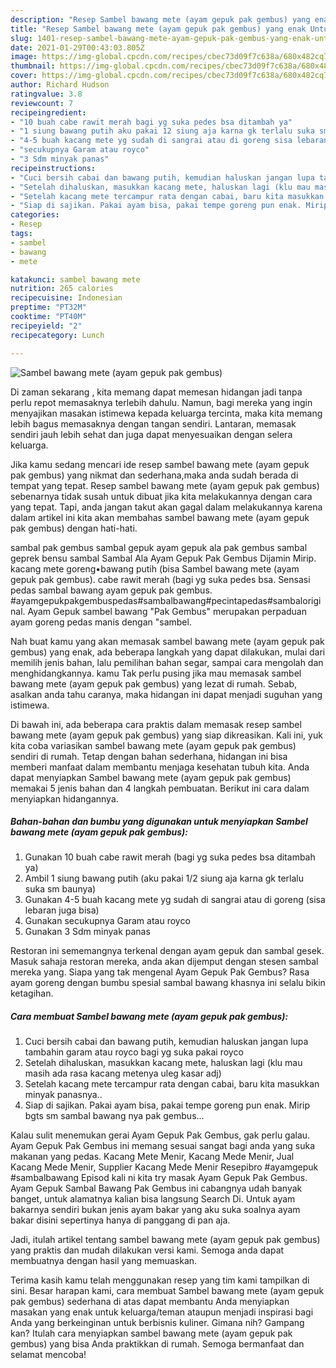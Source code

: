 ```yaml
---
description: "Resep Sambel bawang mete (ayam gepuk pak gembus) yang enak Untuk Jualan"
title: "Resep Sambel bawang mete (ayam gepuk pak gembus) yang enak Untuk Jualan"
slug: 1401-resep-sambel-bawang-mete-ayam-gepuk-pak-gembus-yang-enak-untuk-jualan
date: 2021-01-29T00:43:03.805Z
image: https://img-global.cpcdn.com/recipes/cbec73d09f7c638a/680x482cq70/sambel-bawang-mete-ayam-gepuk-pak-gembus-foto-resep-utama.jpg
thumbnail: https://img-global.cpcdn.com/recipes/cbec73d09f7c638a/680x482cq70/sambel-bawang-mete-ayam-gepuk-pak-gembus-foto-resep-utama.jpg
cover: https://img-global.cpcdn.com/recipes/cbec73d09f7c638a/680x482cq70/sambel-bawang-mete-ayam-gepuk-pak-gembus-foto-resep-utama.jpg
author: Richard Hudson
ratingvalue: 3.8
reviewcount: 7
recipeingredient:
- "10 buah cabe rawit merah bagi yg suka pedes bsa ditambah ya"
- "1 siung bawang putih aku pakai 12 siung aja karna gk terlalu suka sm baunya"
- "4-5 buah kacang mete yg sudah di sangrai atau di goreng sisa lebaran juga bisa"
- "secukupnya Garam atau royco"
- "3 Sdm minyak panas"
recipeinstructions:
- "Cuci bersih cabai dan bawang putih, kemudian haluskan jangan lupa tambahin garam atau royco bagi yg suka pakai royco"
- "Setelah dihaluskan, masukkan kacang mete, haluskan lagi (klu mau masih ada rasa kacang metenya uleg kasar adj)"
- "Setelah kacang mete tercampur rata dengan cabai, baru kita masukkan minyak panasnya.."
- "Siap di sajikan. Pakai ayam bisa, pakai tempe goreng pun enak. Mirip bgts sm sambal bawang nya pak gembus..."
categories:
- Resep
tags:
- sambel
- bawang
- mete

katakunci: sambel bawang mete 
nutrition: 265 calories
recipecuisine: Indonesian
preptime: "PT32M"
cooktime: "PT40M"
recipeyield: "2"
recipecategory: Lunch

---
```



![Sambel bawang mete (ayam gepuk pak gembus)](https://img-global.cpcdn.com/recipes/cbec73d09f7c638a/680x482cq70/sambel-bawang-mete-ayam-gepuk-pak-gembus-foto-resep-utama.jpg)

Di zaman  sekarang , kita memang dapat memesan hidangan jadi tanpa perlu repot memasaknya terlebih dahulu. Namun, bagi mereka yang ingin menyajikan masakan istimewa kepada keluarga tercinta, maka kita memang lebih bagus memasaknya dengan tangan sendiri. Lantaran, memasak sendiri jauh lebih sehat dan juga dapat menyesuaikan dengan selera keluarga.

Jika kamu sedang mencari ide resep sambel bawang mete (ayam gepuk pak gembus) yang nikmat dan sederhana,maka anda sudah berada di tempat yang tepat. Resep sambel bawang mete (ayam gepuk pak gembus)  sebenarnya tidak susah untuk dibuat jika kita melakukannya dengan cara yang tepat. Tapi, anda jangan takut akan gagal dalam melakukannya 
karena dalam artikel ini kita akan membahas sambel bawang mete (ayam gepuk pak gembus) dengan hati-hati.  

sambal pak gembus sambal gepuk ayam gepuk ala pak gembus sambal geprek bensu sambal Sambal Ala Ayam Gepuk Pak Gembus Dijamin Mirip. kacang mete goreng•bawang putih (bisa Sambel bawang mete (ayam gepuk pak gembus). cabe rawit merah (bagi yg suka pedes bsa. Sensasi pedas sambal bawang ayam gepuk pak gembus. #ayamgepukpakgembuspedas#sambalbawang#pecintapedas#sambaloriginal. Ayam Gepuk sambel bawang &#34;Pak Gembus&#34; merupakan perpaduan ayam goreng pedas manis dengan &#34;sambel.

Nah buat kamu yang akan memasak sambel bawang mete (ayam gepuk pak gembus) yang enak, ada beberapa langkah yang dapat dilakukan, mulai dari memilih jenis bahan, lalu pemilihan bahan segar, sampai cara mengolah dan menghidangkannya. kamu Tak perlu pusing jika mau memasak sambel bawang mete (ayam gepuk pak gembus) yang lezat di rumah. Sebab, asalkan anda  tahu caranya, maka hidangan ini dapat menjadi suguhan yang istimewa.

Di bawah ini, ada beberapa cara praktis  dalam memasak resep sambel bawang mete (ayam gepuk pak gembus) yang siap dikreasikan. Kali ini, yuk kita coba variasikan sambel bawang mete (ayam gepuk pak gembus) sendiri di rumah. Tetap dengan bahan sederhana, hidangan ini bisa memberi manfaat dalam membantu menjaga kesehatan tubuh kita. Anda dapat menyiapkan Sambel bawang mete (ayam gepuk pak gembus) memakai 5 jenis bahan dan 4 langkah pembuatan. Berikut ini cara dalam menyiapkan hidangannya.

<!--inarticleads1-->

##### Bahan-bahan dan bumbu yang digunakan untuk menyiapkan Sambel bawang mete (ayam gepuk pak gembus):

1. Gunakan 10 buah cabe rawit merah (bagi yg suka pedes bsa ditambah ya)
1. Ambil 1 siung bawang putih (aku pakai 1/2 siung aja karna gk terlalu suka sm baunya)
1. Gunakan 4-5 buah kacang mete yg sudah di sangrai atau di goreng (sisa lebaran juga bisa)
1. Gunakan secukupnya Garam atau royco
1. Gunakan 3 Sdm minyak panas


Restoran ini sememangnya terkenal dengan ayam gepuk dan sambal gesek. Masuk sahaja restoran mereka, anda akan dijemput dengan stesen sambal mereka yang. Siapa yang tak mengenal Ayam Gepuk Pak Gembus? Rasa ayam goreng dengan bumbu spesial sambal bawang khasnya ini selalu bikin ketagihan. 

<!--inarticleads2-->

##### Cara membuat Sambel bawang mete (ayam gepuk pak gembus):

1. Cuci bersih cabai dan bawang putih, kemudian haluskan jangan lupa tambahin garam atau royco bagi yg suka pakai royco
1. Setelah dihaluskan, masukkan kacang mete, haluskan lagi (klu mau masih ada rasa kacang metenya uleg kasar adj)
1. Setelah kacang mete tercampur rata dengan cabai, baru kita masukkan minyak panasnya..
1. Siap di sajikan. Pakai ayam bisa, pakai tempe goreng pun enak. Mirip bgts sm sambal bawang nya pak gembus...


Kalau sulit menemukan gerai Ayam Gepuk Pak Gembus, gak perlu galau. Ayam Gepuk Pak Gembus ini memang sesuai sangat bagi anda yang suka makanan yang pedas. Kacang Mete Menir, Kacang Mede Menir, Jual Kacang Mede Menir, Supplier Kacang Mede Menir Resepibro #ayamgepuk #sambalbawang Episod kali ni kita try masak Ayam Gepuk Pak Gembus. Ayam Gepuk Sambal Bawang Pak Gembus ini cabangnya udah banyak banget, untuk alamatnya kalian bisa langsung Search Di. Untuk ayam bakarnya sendiri bukan jenis ayam bakar yang aku suka soalnya ayam bakar disini sepertinya hanya di panggang di pan aja. 

Jadi, itulah artikel tentang  sambel bawang mete (ayam gepuk pak gembus)  yang praktis dan mudah dilakukan versi kami. Semoga anda dapat membuatnya dengan hasil yang memuaskan. 

Terima kasih kamu telah menggunakan resep yang tim kami tampilkan di sini. Besar harapan kami, cara membuat  Sambel bawang mete (ayam gepuk pak gembus) sederhana di atas dapat membantu Anda menyiapkan masakan yang enak untuk keluarga/teman ataupun menjadi inspirasi bagi Anda yang berkeinginan untuk berbisnis kuliner. Gimana nih? Gampang kan? Itulah cara menyiapkan sambel bawang mete (ayam gepuk pak gembus) yang bisa Anda praktikkan di rumah. Semoga bermanfaat dan selamat mencoba!

